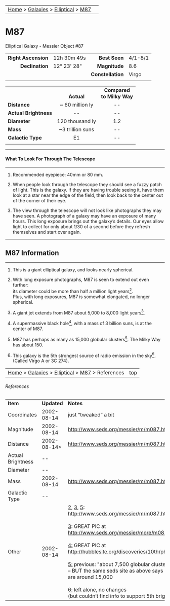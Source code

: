 |    |    |
|:---|---:|
|[Home](/notes/#object-notes) > [Galaxies](/notes/#galaxies) > [Elliptical](!elliptical_galaxy_info) > [M87](#m87)|  |

# M87
Elliptical Galaxy - Messier Object #87

|   |   |   |   |
|--:|:--|--:|:--|
|**Right Ascension**|12h 30m 49s|**Best Seen**|4/1-8/1|
|**Declination**|12&deg; 23' 28"	|**Magnitude**|8.6|
|   |   |**Constellation**|Virgo|
|   |   |   |   |

|  |  |  |
|---|:--:|:--:|
|  |<br/>**Actual**|**Compared<br/>to Milky Way**|
|**Distance**|~ 60 million ly|--|
|**Actual Brightness**|--|--|
|**Diameter**|120 thousand ly|1.2|
|**Mass**|~3 trillion suns|--|
|**Galactic Type**|E1|--|
|  |  |  |

---
#### What To Look For Through The Telescope
---

1.	Recommended eyepiece: 40mm or 80 mm.

2.	When people look through the telescope they should see a fuzzy patch of light.  This is the galaxy.  If they are having trouble seeing it, have them look at a star near the edge of the field, then look back to the center out of the corner of their eye.
   
3.	The view through the telescope will not look like photographs they may have seen.  A photograph of a galaxy may have an exposure of many hours.  This long exposure brings out the galaxy’s details.  Our eyes allow light to collect for only about 1/30 of a second before they refresh themselves and start over again.

---
## M87 Information
---

1.	This is a giant elliptical galaxy, and looks nearly spherical.

2.	With long exposure photographs, M87 is seen to extend out even further:<br/>its diameter could be more than half a million light years<a href="#footnote2" id="footnoteRef2"><sup>2</sup></a>. <br/>    Plus, with long exposures, M87 is somewhat elongated, no longer spherical.

3.	A giant jet extends from M87 about 5,000 to 8,000 light years<a href="#footnote3" id="footnoteRef3"><sup>3</sup></a>.
 
4.	A supermassive black hole<a href="#footnote4" id="footnoteRef4"><sup>4</sup></a>, with a mass of 3 billion suns, is at the center of M87.

5.	M87 has perhaps as many as 15,000 globular clusters<a href="#footnote5" id="footnoteRef5"><sup>5</sup></a>.  The Milky Way has about 150.
   
6.	This galaxy is the 5th strongest source of radio emission in the sky<a href="#footnote6" id="footnoteRef6"><sup>6</sup></a>.  (Called Virgo A or 3C 274).

|    |    |
|:---|---:|
|[Home](/notes/#object-notes) > [Galaxies](/notes/#galaxies) > [Elliptical](!elliptical_galaxy_info) > [M87](#m87) > References|[top](#m87)|

###### References
|   |   |   |
|---|---|---|
|**Item**|**Updated**|**Notes**|
|Coordinates|2002-08-14|just “tweaked” a bit|
|Magnitude|2002-08-14|<http://www.seds.org/messier/m/m087.html>|
|Distance|2002-08-14>|<http://www.seds.org/messier/m/m087.html>|
|Actual Brightness|--|  |
|Diameter|--|  |
|Mass|2002-08-14|<http://www.seds.org/messier/m/m087.html>|
|Galactic Type|--|  |
|Other|2002-08-14|<a id="footnote2" href="#footnoteRef2">2</a>, <a id="footnote3" href="#footnoteRef3">3</a>, <a id="footnote5" href="#footnoteRef5">5</a>: <br/> <http://www.seds.org/messier/m/m087.html><br/><br/><a id="footnote3" href="#footnoteRef3">3</a>: GREAT PIC at <br/><http://www.seds.org/messier/more/m087_jet.html><br/><br/><a id="footnote4" href="#footnoteRef4">4:</a> GREAT PIC at <br/><http://hubblesite.org/discoveries/10th/photos/slide32.shtml><br/><br/><a id="footnote5" href="#footnoteRef5">5:</a> previous: "about 7,500 globular clusters" <br/>– BUT the same seds site as above says modern estimates are around 15,000<br/><br/><a id="footnote6" href="#footnoteRef6">6:</a> left alone, no changes<br/>(but couldn’t find info to support 5th brightest radio source)|
